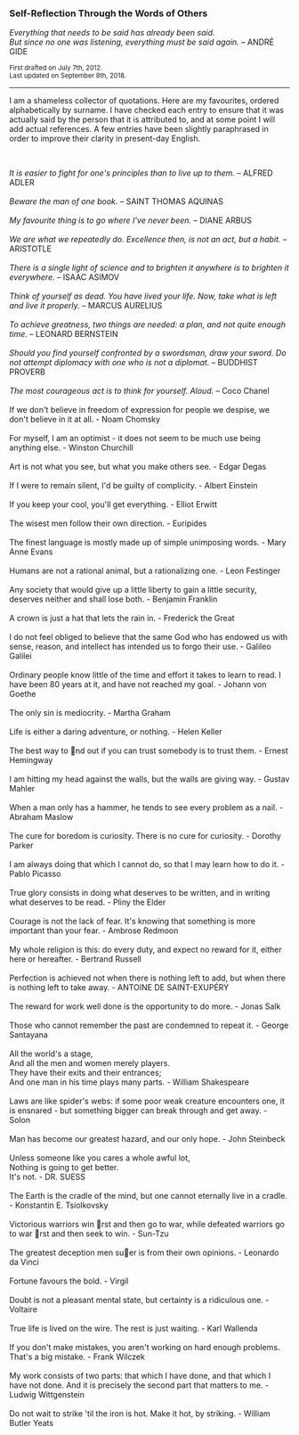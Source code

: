### Self-Reflection Through the Words of Others

*Everything that needs to be said has already been said.\
But since no one was listening, everything must be said again.* &ndash; ANDRÉ GIDE

<sub>First drafted on July 7th, 2012.</sub> \
<sub>Last updated on September 8th, 2018.</sub>

___

I am a shameless collector of quotations. Here are my favourites, ordered alphabetically by surname. I have checked each entry to ensure that it was actually said by the person that it is attributed to, and at some point I will add actual references. A few entries have been slightly paraphrased in order to improve their clarity in present-day English.

<br>

*It is easier to fight for one's principles than to live up to them.* &ndash; ALFRED ADLER
\
\
*Beware the man of one book.* &ndash; SAINT THOMAS AQUINAS
\
\
*My favourite thing is to go where I've never been.* &ndash; DIANE ARBUS
\
\
*We are what we repeatedly do. Excellence then, is not an act, but a habit.* &ndash; ARISTOTLE
\
\
*There is a single light of science and to brighten it anywhere is to brighten it everywhere.* &ndash; ISAAC ASIMOV
\
\
*Think of yourself as dead. You have lived your life. Now, take what is left and live it properly.* &ndash; MARCUS AURELIUS
\
\
*To achieve greatness, two things are needed: a plan, and not quite enough time.* &ndash; LEONARD BERNSTEIN
\
\
*Should you find yourself confronted by a swordsman, draw your sword. Do not attempt diplomacy with one who is not a diplomat.* &ndash; BUDDHIST PROVERB
\
\
*The most courageous act is to think for yourself. Aloud.* &ndash; Coco Chanel
\
\
If we don't believe in freedom of expression for people we despise, we don't believe in it at all. - Noam Chomsky
\
\
For myself, I am an optimist - it does not seem to be much use being anything else. - Winston Churchill
\
\
Art is not what you see, but what you make others see. - Edgar Degas
\
\
If I were to remain silent, I'd be guilty of complicity. - Albert Einstein
\
\
If you keep your cool, you'll get everything. - Elliot Erwitt
\
\
The wisest men follow their own direction. - Euripides
\
\
The finest language is mostly made up of simple unimposing words. - Mary Anne Evans
\
\
Humans are not a rational animal, but a rationalizing one. - Leon Festinger
\
\
Any society that would give up a little liberty to gain a little security, deserves neither and shall lose both. -
Benjamin Franklin
\
\
A crown is just a hat that lets the rain in. - Frederick the Great
\
\
I do not feel obliged to believe that the same God who has endowed us with sense, reason, and intellect has
intended us to forgo their use. - Galileo Galilei
\
\
Ordinary people know little of the time and effort it takes to learn to read. I have been 80 years at it, and have
not reached my goal. - Johann von Goethe
\
\
The only sin is mediocrity. - Martha Graham
\
\
Life is either a daring adventure, or nothing. - Helen Keller
\
\
The best way to nd out if you can trust somebody is to trust them. - Ernest Hemingway
\
\
I am hitting my head against the walls, but the walls are giving way. - Gustav Mahler
\
\
When a man only has a hammer, he tends to see every problem as a nail. - Abraham Maslow
\
\
The cure for boredom is curiosity. There is no cure for curiosity. - Dorothy Parker
\
\
I am always doing that which I cannot do, so that I may learn how to do it. - Pablo Picasso
\
\
True glory consists in doing what deserves to be written, and in writing what deserves to be read. - Pliny the
Elder
\
\
Courage is not the lack of fear. It's knowing that something is more important than your fear. - Ambrose
Redmoon
\
\
My whole religion is this: do every duty, and expect no reward for it, either here or hereafter. - Bertrand
Russell
\
\
Perfection is achieved not when there is nothing left to add, but when there is nothing left to take away. -
ANTOINE DE SAINT-EXUPÉRY
\
\
The reward for work well done is the opportunity to do more. - Jonas Salk
\
\
Those who cannot remember the past are condemned to repeat it. - George Santayana
\
\
All the world's a stage,\
And all the men and women merely players.\
They have their exits and their entrances;\
And one man in his time plays many parts. - William Shakespeare
\
\
Laws are like spider's webs: if some poor weak creature encounters one, it is ensnared - but something bigger
can break through and get away. - Solon
\
\
Man has become our greatest hazard, and our only hope. - John Steinbeck
\
\
Unless someone like you cares a whole awful lot,\
Nothing is going to get better.\
It's not. - DR. SUESS
\
\
The Earth is the cradle of the mind, but one cannot eternally live in a cradle. - Konstantin E. Tsiolkovsky
\
\
Victorious warriors win rst and then go to war, while defeated warriors go to war rst and then seek to win. -
Sun-Tzu
\
\
The greatest deception men suer is from their own opinions. - Leonardo da Vinci
\
\
Fortune favours the bold. - Virgil
\
\
Doubt is not a pleasant mental state, but certainty is a ridiculous one. - Voltaire
\
\
True life is lived on the wire. The rest is just waiting. - Karl Wallenda
\
\
If you don't make mistakes, you aren't working on hard enough problems. That's a big mistake. - Frank
Wilczek
\
\
My work consists of two parts: that which I have done, and that which I have not done. And it is precisely the
second part that matters to me. - Ludwig Wittgenstein
\
\
Do not wait to strike 'til the iron is hot. Make it hot, by striking. - William Butler Yeats

